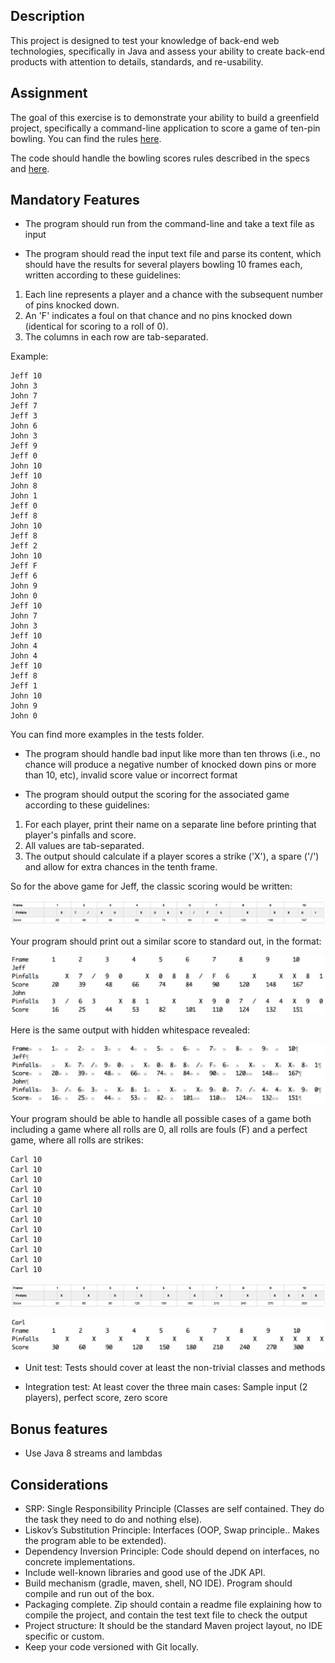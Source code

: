 ## Description

This project is designed to test your knowledge of back-end web technologies, specifically in Java and assess your ability to create back-­end products with attention to details, standards, and re-usability.

## Assignment

The goal of this exercise is to demonstrate your ability to build a greenfield project, specifically a command-line application to score a game of ten-pin bowling. You can find the rules [here](https://en.wikipedia.org/wiki/Ten-pin_bowling#Rules_of_play). 

The code should handle the bowling scores rules described in the specs and [here](https://www.youtube.com/watch?v=aBe71sD8o8c).

## Mandatory Features

- The program should run from the command-line and take a text file as input

- The program should read the input text file and parse its content, which should have the results for several players bowling 10 frames each, written according to these guidelines:

1. Each line represents a player and a chance with the subsequent number of pins knocked down.
2. An 'F' indicates a foul on that chance and no pins knocked down (identical for scoring to a roll of 0).
3. The columns in each row are tab-separated.

Example:

```
Jeff 10
John 3
John 7
Jeff 7
Jeff 3
John 6
John 3
Jeff 9
Jeff 0
John 10
Jeff 10
John 8
John 1
Jeff 0
Jeff 8
John 10
Jeff 8
Jeff 2
John 10
Jeff F
Jeff 6
John 9
John 0
Jeff 10
John 7
John 3
Jeff 10
John 4
John 4
Jeff 10
Jeff 8
Jeff 1
John 10
John 9
John 0
```

You can find more examples in the tests folder.

- The program should handle bad input like more than ten throws (i.e., no chance will produce a negative number of knocked down pins or more than 10, etc), invalid score value or incorrect format

- The program should output the scoring for the associated game according to these guidelines:

1. For each player, print their name on a separate line before printing that player's pinfalls and score.
2. All values are tab-separated.
3. The output should calculate if a player scores a strike ('X'), a spare ('/') and allow for extra chances in the tenth frame.

So for the above game for Jeff, the classic scoring would be written:

![scores](uploads/0ead0a7bd93928a60d34a3312620fe6c/image1.png)

Your program should print out a similar score to standard out, in the format: 

![stdout](uploads/ddef13d61c61c1b30785d864f011b0ea/image2.jpg)

Here is the same output with hidden whitespace revealed:

![whitespace](uploads/dfb448cb73644147aaa5ded3573895ea/image3.jpg)

Your program should be able to handle all possible cases of a game both including a game where all rolls are 0, all rolls are fouls (F) and a perfect game, where all rolls are strikes:

```
Carl 10
Carl 10
Carl 10
Carl 10
Carl 10
Carl 10
Carl 10
Carl 10
Carl 10
Carl 10
Carl 10
Carl 10
```

![perfect_frames](uploads/8b714d0fefc7e440dc0539a36f5b17fb/image5.png)

![perfect_out](uploads/59449e572be921497fce3b2c58e5d255/image4.jpg)

- Unit test: Tests should cover at least the non-trivial classes and methods

- Integration test: At least cover the three main cases: Sample input (2 players), perfect score, zero score

## Bonus features

- Use Java 8 streams and lambdas

## Considerations

- SRP: Single Responsibility Principle (Classes are self contained. They do the task they need to do and nothing else).
- Liskov’s Substitution Principle: Interfaces (OOP, Swap principle.. Makes the program able to be extended).
- Dependency Inversion Principle: Code should depend on interfaces, no concrete implementations.
- Include well-known libraries and good use of the JDK API.
- Build mechanism (gradle, maven, shell, NO IDE). Program should compile and run out of the box.
- Packaging complete. Zip should contain a readme file explaining how to compile the project, and contain the test text file to check the output
- Project structure: It should be the standard Maven project layout, no IDE specific or custom.
- Keep your code versioned with Git locally.
